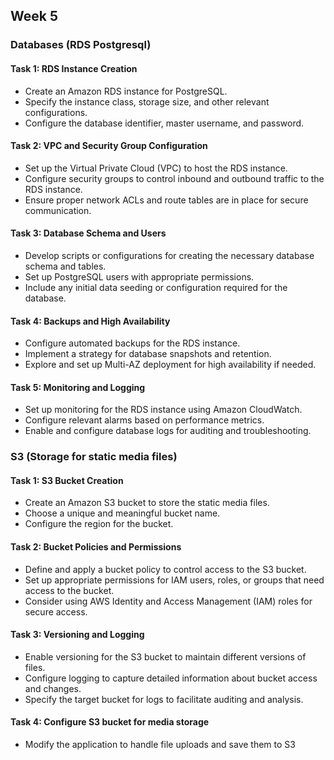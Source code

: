 
## Week 5
### Databases (RDS Postgresql) 

#### Task 1: RDS Instance Creation
- Create an Amazon RDS instance for PostgreSQL.
- Specify the instance class, storage size, and other relevant configurations.
- Configure the database identifier, master username, and password.

#### Task 2: VPC and Security Group Configuration
- Set up the Virtual Private Cloud (VPC) to host the RDS instance.
- Configure security groups to control inbound and outbound traffic to the RDS instance.
- Ensure proper network ACLs and route tables are in place for secure communication.

#### Task 3: Database Schema and Users
- Develop scripts or configurations for creating the necessary database schema and tables.
- Set up PostgreSQL users with appropriate permissions.
- Include any initial data seeding or configuration required for the database.

#### Task 4: Backups and High Availability
- Configure automated backups for the RDS instance.
- Implement a strategy for database snapshots and retention.
- Explore and set up Multi-AZ deployment for high availability if needed.

#### Task 5: Monitoring and Logging
- Set up monitoring for the RDS instance using Amazon CloudWatch.
- Configure relevant alarms based on performance metrics.
- Enable and configure database logs for auditing and troubleshooting.

### S3 (Storage for static media files)

#### Task 1: S3 Bucket Creation
- Create an Amazon S3 bucket to store the static media files.
- Choose a unique and meaningful bucket name.
- Configure the region for the bucket.

#### Task 2: Bucket Policies and Permissions
- Define and apply a bucket policy to control access to the S3 bucket.
- Set up appropriate permissions for IAM users, roles, or groups that need access to the bucket.
- Consider using AWS Identity and Access Management (IAM) roles for secure access.

#### Task 3: Versioning and Logging
- Enable versioning for the S3 bucket to maintain different versions of files.
- Configure logging to capture detailed information about bucket access and changes.
- Specify the target bucket for logs to facilitate auditing and analysis.

#### Task 4: Configure S3 bucket for media storage
- Modify the application to handle file uploads and save them to S3
